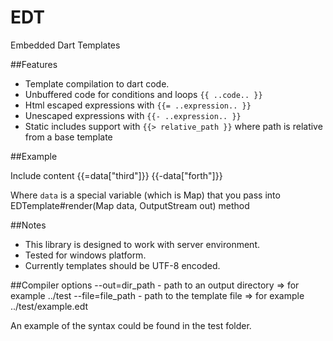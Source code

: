 # EDT

Embedded Dart Templates

##Features
  * Template compilation to dart code.
  * Unbuffered code for conditions and loops `{{ ..code.. }}`
  * Html escaped expressions with `{{= ..expression.. }}`
  * Unescaped expressions with `{{- ..expression.. }}`
  * Static includes support with `{{> relative_path }}` where path is relative from a base template

##Example
  <div>
	<span>Include content</span>
	<span>{{=data["third"]}}</span>
	<span>{{-data["forth"]}}</span>
  </div>
  
  Where `data` is a special variable (which is Map) that you pass into EDTemplate#render(Map data, OutputStream out) method 
    
##Notes  
  * This library is designed to work with server environment.
  * Tested for windows platform.
  * Currently templates should be UTF-8 encoded.

##Compiler options
--out=dir_path - path to an output directory => for example ../test
--file=file_path - path to the template file => for example ../test/example.edt

An example of the syntax could be found in the test folder.